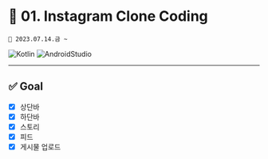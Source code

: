 # 📌 01. Instagram Clone Coding
```
📆 2023.07.14.금 ~ 
```
![Kotlin](https://img.shields.io/badge/Kotlin-A333F1??style=plastic&logo=kotlin&logoColor=white)
![AndroidStudio](https://img.shields.io/badge/Android_Studio-3DDC84??style=plastic&logo=android&logoColor=white)

---

## ✅ Goal
- [x] 상단바
- [x] 하단바
- [x] 스토리  
- [x] 피드
- [x] 게시물 업로드
